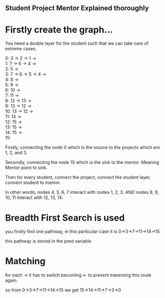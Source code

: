## Student Project Mentor Explained thoroughly 

# Firstly create the graph...

You need a double layer for the student such that we can take care of extreme cases. 

0:	3 -> 2 -> 1 -> <br>
1:	7 -> 6 -> 4 -> <br>
2:	5 -> <br>
3:	7 -> 6 -> 5 -> 4 -> <br>
4:	8 -> <br>
5:	9 -> <br>
6:	10 -> <br>
7:	11 -> <br>
8:	12 -> 13 -> <br> 
9:	13 -> 12 -> <br>
10:	13 -> 12 -> <br>
11:	14 -> <br>
12:	15 -> <br>
13:	15 -> <br>
14:	15 -> <br>
15: <br>


Firstly, connecting the node 0 which is the source to the projects which are 1, 2, and 3. 

Secondly, connecting the node 15 which is the sink to the mentor. Meaning Mentor point to sink. 

Then for every student, connect the project, connect the student layer, connect student to mentor. 

In other words, nodes 4, 5, 6, 7 interact with nodes 1, 2, 3. AND nodes 8, 9, 10, 11 interact with 12, 13, 14.


# Breadth First Search is used
you firstly find one pathway, in this particular case it is 0->3->7->11->14->15

this pathway is stored in the pred variable 


# Matching
for each -> it has to switch becoming <-  to prevent traversing this route again. 

so from 0->3->7->11->14->15 we get 15->14->11->7->3->0 